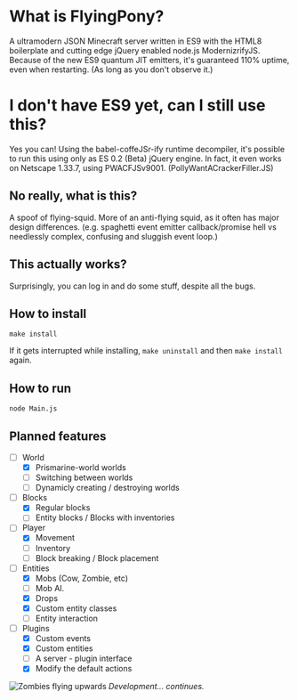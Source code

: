 # What is FlyingPony?

 A ultramodern JSON Minecraft server written in ES9 with the HTML8 boilerplate and cutting edge jQuery enabled node.js ModernizrifyJS.
 Because of the new ES9 quantum JIT emitters, it's guaranteed 110% uptime, even when restarting. (As long as you don't observe it.)
 
# I don't have ES9 yet, can I still use this?

 Yes you can! Using the babel-coffeJSr-ify runtime decompiler, it's possible to run this using only as ES 0.2 (Beta) jQuery engine.
 In fact, it even works on Netscape 1.33.7, using PWACFJSv9001. (PollyWantACrackerFiller.JS)

## No really, what is this?
 A spoof of flying-squid. More of an anti-flying squid, as it often has major design
 differences. (e.g. spaghetti event emitter callback/promise hell vs needlessly complex, confusing and sluggish event loop.)
 
## This actually works?
 Surprisingly, you can log in and do some stuff, despite all the bugs.
 
## How to install
 ```
 make install
 ```
 If it gets interrupted while installing, `make uninstall` and then `make install` again.
## How to run
 ```
 node Main.js
 ```

## Planned features
- [ ] World
  - [X] Prismarine-world worlds
  - [ ] Switching between worlds
  - [ ] Dynamicly creating / destroying worlds
- [ ] Blocks
  - [X] Regular blocks
  - [ ] Entity blocks / Blocks with inventories
- [ ] Player
  - [X] Movement
  - [ ] Inventory
  - [ ] Block breaking / Block placement
- [ ] Entities
  - [X] Mobs (Cow, Zombie, etc)
  - [ ] Mob AI.
  - [X] Drops
  - [X] Custom entity classes
  - [ ] Entity interaction
- [ ] Plugins
  - [X] Custom events
  - [X] Custom entities
  - [ ] A server - plugin interface
  - [X] Modify the default actions
  
![Zombies flying upwards](http://i.imgur.com/p3WkKVc.png)
*Development... continues.*